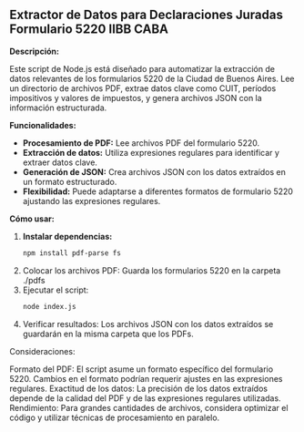 ## Extractor de Datos para Declaraciones Juradas Formulario 5220 IIBB CABA

**Descripción:**

Este script de Node.js está diseñado para automatizar la extracción de datos relevantes de los formularios 5220 de la Ciudad de Buenos Aires. Lee un directorio de archivos PDF, extrae datos clave como CUIT, períodos impositivos y valores de impuestos, y genera archivos JSON con la información estructurada.

**Funcionalidades:**

* **Procesamiento de PDF:** Lee archivos PDF del formulario 5220.
* **Extracción de datos:** Utiliza expresiones regulares para identificar y extraer datos clave.
* **Generación de JSON:** Crea archivos JSON con los datos extraídos en un formato estructurado.
* **Flexibilidad:** Puede adaptarse a diferentes formatos de formulario 5220 ajustando las expresiones regulares.

**Cómo usar:**

1. **Instalar dependencias:**
   ```bash
   npm install pdf-parse fs
   
2. Colocar los archivos PDF: Guarda los formularios 5220 en la carpeta ./pdfs
3. Ejecutar el script:
   ```bash
   node index.js
4. Verificar resultados: Los archivos JSON con los datos extraídos se guardarán en la misma carpeta que los PDFs.

Consideraciones:

Formato del PDF: El script asume un formato específico del formulario 5220. Cambios en el formato podrían requerir ajustes en las expresiones regulares.
Exactitud de los datos: La precisión de los datos extraídos depende de la calidad del PDF y de las expresiones regulares utilizadas.
Rendimiento: Para grandes cantidades de archivos, considera optimizar el código y utilizar técnicas de procesamiento en paralelo.
